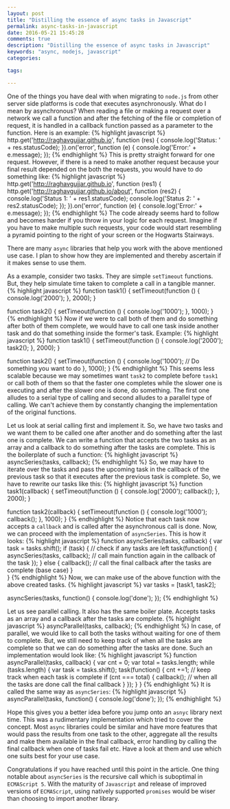 ```yaml
---
layout: post
title: "Distilling the essence of async tasks in Javascript"
permalink: async-tasks-in-javascript
date: 2016-05-21 15:45:28
comments: true
description: "Distilling the essence of async tasks in Javascript"
keywords: "async, nodejs, javascript"
categories:

tags:

---
```

One of the things you have deal with when migrating to `node.js` from other server side platforms is code that executes asynchronously. What do I mean by asynchronous? When reading a file or making a request over a network we call a function and after the fetching of the file or completion of request, it is handled in a callback function passed as a parameter to the function. Here is an example:
{% highlight javascript %}
http.get('http://raghavgujjar.github.io', function (res) {
  console.log('Status: ' + res.statusCode);
}).on('error', function (e) {
  console.log('Error:' + e.message);
});
{% endhighlight %}
This is pretty straight forward for one request. However, if there is a need to make another request because your final result depended on the both the requests, you would have to do something like:
{% highlight javascript %}
http.get('http://raghavgujjar.github.io', function (res1) {
  http.get('http://raghavgujjar.github.io/about', function (res2) {
      console.log('Status 1: ' + res1.statusCode);
      console.log('Status 2: ' + res2.statusCode);
    });
}).on('error', function (e) {
  console.log('Error:' + e.message);
});
{% endhighlight %}
The code already seems hard to follow and becomes harder if you throw in your logic for each request. Imagine if you have to make multiple such requests, your code would start resembling a pyramid pointing to the right of your screen or the Hogwarts Stairways.

There are many `async` libraries that help you work with the above mentioned use case. I plan to show how they are implemented and thereby ascertain if it makes sense to use them.

As a example, consider two tasks. They are simple `setTimeout` functions. But, they help simulate time taken to complete a call in a tangible manner.
{% highlight javascript %}
function task1() {
  setTimeout(function () {
    console.log('2000');
  }, 2000);
}

function task2() {
  setTimeout(function () {
    console.log('1000');
  }, 1000);
}
{% endhighlight %}
Now if we were to call both of them and do something after both of them complete, we would have to call one task inside another task and do that something inside the former's task. Example:
{% highlight javascript %}
function task1() {
  setTimeout(function () {
    console.log('2000');
    task2();
  }, 2000);
}

function task2() {
  setTimeout(function () {
    console.log('1000');
    // Do something you want to do
  }, 1000);
}
{% endhighlight %}
This seems less scalable because we may sometimes want `task2` to complete before `task1` or call both of them so that the faster one completes while the slower one is executing and after the slower one is done, do something. The first one alludes to a serial type of calling and second alludes to a parallel type of calling. We can't achieve them by constantly changing the implementation of the original functions.

Let us look at serial calling first and implement it. So, we have two tasks and we want them to be called one after another and do something after the last one is complete. We can write a function that accepts the two tasks as an array and a callback to do something after the tasks are complete. This is the boilerplate of such a function:
{% highlight javascript %}
asyncSeries(tasks, callback);
{% endhighlight %}
So, we may have to iterate over the tasks and pass the upcoming task in the callback of the previous task so that it executes after the previous task is complete. So, we have to rewrite our tasks like this:
{% highlight javascript %}
function task1(callback) {
  setTimeout(function () {
    console.log('2000');
    callback();
  }, 2000);
}

function task2(callback) {
  setTimeout(function () {
    console.log('1000');
    callback();
  }, 1000);
}
{% endhighlight %}
Notice that each task now accepts a `callback` and is called after the asynchronous call is done. Now, we can proceed with the implementation of `asyncSeries`. This is how it looks:
{% highlight javascript %}
function asyncSeries(tasks, callback) {
  var task = tasks.shift();
  if (task) { // check if any tasks are left
    task(function() {
      asyncSeries(tasks, callback); // call main function again in the callback of the task
    });
  } else {
    callback(); // call the final callback after the tasks are complete (base case)
  }  
}
{% endhighlight %}
Now, we can make use of the above function with the above created tasks.
{% highlight javascript %}
var tasks = [task1, task2];

asyncSeries(tasks, function() {
  console.log('done');
});
{% endhighlight %}

Let us see parallel calling. It also has the same boiler plate. Accepts tasks as an array and a callback after the tasks are complete.
{% highlight javascript %}
asyncParallel(tasks, callback);
{% endhighlight %}
In case, of parallel, we would like to call both the tasks without waiting for one of them to complete. But, we still need to keep track of when all the tasks are complete so that we can do something after the tasks are done. Such an implementation would look like:
{% highlight javascript %}
function asyncParallel(tasks, callback) {
  var cnt = 0;
  var total = tasks.length;
  while (tasks.length) {
    var task = tasks.shift();
    task(function() {
      cnt +=1; // keep track when each task is complete
      if (cnt === total) {
        callback(); // when all the tasks are done call the final callback
      }
    });
  }
}
{% endhighlight %}
It is called the same way as `asyncSeries`:
{% highlight javascript %}
asyncParallel(tasks, function() {
  console.log('done');
});
{% endhighlight %}

Hope this gives you a better idea before you jump onto an `asnyc` library next time. This was a rudimentary implementation which tried to cover the concept. Most `async` libraries could be similar and have more features that would pass the results from one task to the other, aggregate all the results and make them available in the final callback, error handling by calling the final callback when one of tasks fail etc. Have a look at them and use which one suits best for your use case.

Congratulations if you have reached until this point in the article. One thing notable about `asyncSeries` is the recursive call which is suboptimal in `ECMAScript 5`. With the maturity of `Javascript` and release of improved versions of `ECMAScript`, using natively supported `promises` would be wiser than choosing to import another library.
